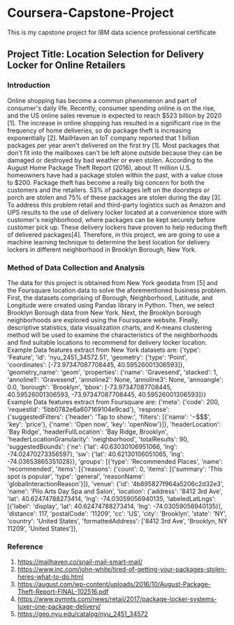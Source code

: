 # Coursera-Capstone-Project
This is my capstone project for IBM data science professional certificate
## Project Title: Location Selection for Delivery Locker for Online Retailers
### Introduction
Online shopping has become a common phenomenon and part of consumer's daily life. Recently, consumer spending online is on the rise, and the US online sales revenue is expected to reach $523 billion by 2020 [1]. The increase in online shopping has resulted in a significant rise in the frequency of home deliveries, so do package theft is increasing exponentially [2]. MailHaven an IoT company reported that 1 billion packages per year aren't delivered on the first try [1]. Most packages that don't fit into the mailboxes can't be left alone outside because they can be damaged or destroyed by bad weather or even stolen. According to the August Home Package Theft Report (2016), about 11 million U.S. homeowners have had a package stolen within the past, with a value close to $200. Package theft has become a really big concern for both the customers and the retailers. 53% of packages left on the doorsteps or porch are stolen and 75% of these packages are stolen during the day [3]. To address this problem retail and third-party logistics such as Amazon and UPS results to the use of delivery locker located at a convenience store with customer's neighborhood, where packages can be kept securely before customer pick up. These delivery lockers have proven to help reducing theft of delivered packages[4]. Therefore, in this project, we are going to use a machine learning technique to determine the best location for delivery lockers in different neighborhood in Brooklyn Borough, New York.

### Method of Data Collection and Analysis
The data for this project is obtained from New York geodata from [5]  and the Foursquare location data to solve the aforementioned business problem. First, the datasets comprising of   Borough, Neighborhood, Latitude, and 	Longitude were created using Pandas library in Python. Then, we select Brooklyn Borough data from New York. Next, the Brooklyn borough neighborhoods are explored using the Foursquare website. Finally, descriptive statistics, data visualization charts, and K-means clustering method will be used to examine the characteristics of the neighborhoods and find suitable locations to recommend for delivery locker location.
Example Data features extract from New York datasets are:
{'type': 'Feature',
 'id': 'nyu_2451_34572.51',
 'geometry': {'type': 'Point',
  'coordinates': [-73.97347087708445, 40.59526001306593]},
 'geometry_name': 'geom',
 'properties': {'name': 'Gravesend',
  'stacked': 1,
  'annoline1': 'Gravesend',
  'annoline2': None,
  'annoline3': None,
  'annoangle': 0.0,
  'borough': 'Brooklyn',
  'bbox': [-73.97347087708445,
   40.59526001306593,
   -73.97347087708445,
   40.59526001306593]}}
Example Data features extract from Foursquare are:
{'meta': {'code': 200, 'requestId': '5bb0782e6a607169104e9cad'},
 'response': {'suggestedFilters': {'header': 'Tap to show:',
   'filters': [{'name': '$-$$$$', 'key': 'price'},
    {'name': 'Open now', 'key': 'openNow'}]},
  'headerLocation': 'Bay Ridge',
  'headerFullLocation': 'Bay Ridge, Brooklyn',
  'headerLocationGranularity': 'neighborhood',
  'totalResults': 90,
  'suggestedBounds': {'ne': {'lat': 40.63030106951066,
    'lng': -74.02470273356597},
   'sw': {'lat': 40.62130106051065, 'lng': -74.03653865351028}},
  'groups': [{'type': 'Recommended Places',
    'name': 'recommended',
    'items': [{'reasons': {'count': 0,
       'items': [{'summary': 'This spot is popular',
         'type': 'general',
         'reasonName': 'globalInteractionReason'}]},
      'venue': {'id': '4b895827f964a5206c2d32e3',
       'name': 'Pilo Arts Day Spa and Salon',
       'location': {'address': '8412 3rd Ave',
        'lat': 40.62474788273414,
        'lng': -74.03059056940135,
        'labeledLatLngs': [{'label': 'display',
          'lat': 40.62474788273414,
          'lng': -74.03059056940135}],
        'distance': 117,
        'postalCode': '11209',
        'cc': 'US',
        'city': 'Brooklyn',
        'state': 'NY',
        'country': 'United States',
        'formattedAddress': ['8412 3rd Ave',
         'Brooklyn, NY 11209',
         'United States']},

### Reference
1.	https://mailhaven.co/snail-mail-smart-mail/
2.	https://www.inc.com/john-white/tired-of-getting-your-packages-stolen-heres-what-to-do.html
3.	https://august.com/wp-content/uploads/2016/10/August-Package-Theft-Report-FINAL-102516.pdf
4.	https://www.pymnts.com/news/retail/2017/package-locker-systems-luxer-one-package-delivery/
5. 	https://geo.nyu.edu/catalog/nyu_2451_34572

